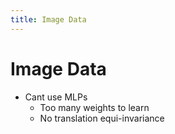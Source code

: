 ```yaml
---
title: Image Data
---
```


# Image Data
- Cant use MLPs 
	- Too many weights to learn
	- No translation equi-invariance


























